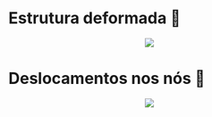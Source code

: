 # Estrutura deformada :mechanical_arm:

<p align="center">
    <img src="https://i.imgur.com/czHDQgT.png">
</p>

# Deslocamentos nos nós :mechanical_leg:

<p align="center">
    <img src="https://i.imgur.com/4bwePjY.png"> 
</p>